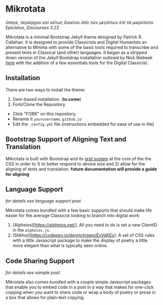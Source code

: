 # Mikrotata

_ὕπαγε, περιέρχου καὶ οὕτως διακίνει ἀπὸ τῶν μεγίστων ἐπὶ τὰ μικρότατα._
*Epictetus, Discourses 3.22*

Mikrotata is a minimal Bootstrap Jekyll theme designed by Patrick R. Callahan. It is designed to provide Classicists and Digital Humanists an alternative to Minima with some of the basic tools required to transcribe and present texts in Classical (and other) languages. It began as a stripped down version of the Jekyll Bootstrap installation outlined by Nick Riebeek [here](https://experimentingwithcode.com/) with the addition of a few essentials tools for the Digital Classicist.

## Installation

There are two ways to install the theme:

1. Gem-based installation. (**to come**)
2. Fork/Clone the Repository.

 - Click "FORK" on this repository.
 - Rename it `yourusername.github.io`
 - Edit the `_config.yml` file (instructions embedded for ease of use in file)

## Bootstrap Support of Aligning Text and Translation

Mikrotata is built with Bootstrap and its [grid system](https://getbootstrap.com/docs/4.5/layout/grid/) at the core of the the CSS in order to 1) to better respond to device size and 2) allow for the aligning of texts and translation. **future documentation will provide a guide for aligning**

## Language Support

_for details see language support post_

Mikrotata comes bundled with a few basic supports that should make life easier for the average Classicist looking to branch into digital work:

1. (Alpheios)[https://alpheios.net/]. All you need to do is set a new ClientID in the `alpheios.js`.
2. (Stikhoi)[https://codepen.io/denmch/pen/ExVqKEo]. A set of CSS rules with a little Javascript package to make the display of poetry a little more elegant than what is typically seen online.

## Code Sharing Support

_for details see sample post_

Mikrotata also comes bundled with a couple simple Javascript packages that enable you to embed code in a post in a way that makes for one-click copying when you want to share code or wrap a body of poetry or prose in a box that allows for plain-text copying.
